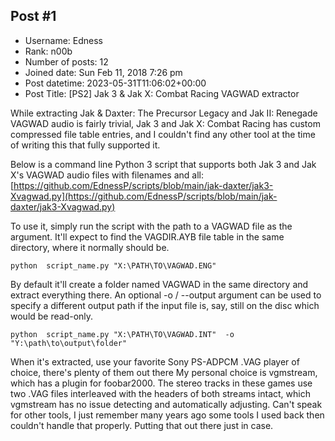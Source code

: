 ## Post #1
- Username: Edness
- Rank: n00b
- Number of posts: 12
- Joined date: Sun Feb 11, 2018 7:26 pm
- Post datetime: 2023-05-31T11:06:02+00:00
- Post Title: [PS2] Jak 3 & Jak X: Combat Racing VAGWAD extractor

While extracting Jak & Daxter: The Precursor Legacy and Jak II: Renegade VAGWAD audio is fairly trivial, Jak 3 and Jak X: Combat Racing has custom compressed file table entries, and I couldn't find any other tool at the time of writing this that fully supported it.

Below is a command line Python 3 script that supports both Jak 3 and Jak X's VAGWAD audio files with filenames and all:
[https://github.com/EdnessP/scripts/blob/main/jak-daxter/jak3-Xvagwad.py](https://github.com/EdnessP/scripts/blob/main/jak-daxter/jak3-Xvagwad.py)

To use it, simply run the script with the path to a VAGWAD file as the argument.  It'll expect to find the VAGDIR.AYB file table in the same directory, where it normally should be.

```
python  script_name.py "X:\PATH\TO\VAGWAD.ENG"
```

By default it'll create a folder named VAGWAD in the same directory and extract everything there.  An optional -o / --output argument can be used to specify a different output path if the input file is, say, still on the disc which would be read-only.

```
python  script_name.py "X:\PATH\TO\VAGWAD.INT"  -o "Y:\path\to\output\folder"
```


When it's extracted, use your favorite Sony PS-ADPCM .VAG player of choice, there's plenty of them out there  My personal choice is vgmstream, which has a plugin for foobar2000.  The stereo tracks in these games use two .VAG files interleaved with the headers of both streams intact, which vgmstream has no issue detecting and automatically adjusting.  Can't speak for other tools, I just remember many years ago some tools I used back then couldn't handle that properly.  Putting that out there just in case.
